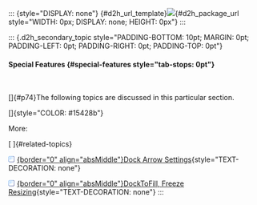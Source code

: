 ::: {style="DISPLAY: none"}
[](ms-xhelp:///?Id=d2h_url_template){#d2h_url_template}![](!package_url!){#d2h_package_url style="WIDTH: 0px; DISPLAY: none; HEIGHT: 0px"}
:::

::: {.d2h_secondary_topic style="PADDING-BOTTOM: 10pt; MARGIN: 0pt; PADDING-LEFT: 0pt; PADDING-RIGHT: 0pt; PADDING-TOP: 0pt"}
#### Special Features {#special-features style="tab-stops: 0pt"}

 

[]{#p74}The following topics are discussed in this particular section.

[]{style="COLOR: #15428b"} 

More:

[ ]{#related-topics}

[![](button.gif){border="0" align="absMiddle"}Dock Arrow Settings](ms-xhelp:///?Id=99d1fd17-f722-4100-a4ec-56c739b0dacb){style="TEXT-DECORATION: none"}

[![](button.gif){border="0" align="absMiddle"}DockToFill, Freeze Resizing](ms-xhelp:///?Id=2bd8a92d-6f71-485a-9eec-7dd55221a82a){style="TEXT-DECORATION: none"}
:::
